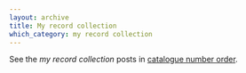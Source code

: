 ```yaml
---
layout: archive
title: My record collection
which_category: my record collection
---
```

See the _my record collection_ posts in [catalogue number order](/category/my-record-collection-by-catno/).
